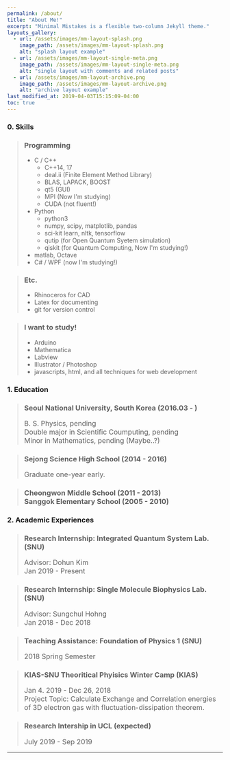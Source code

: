 ```yaml
---
permalink: /about/
title: "About Me!"
excerpt: "Minimal Mistakes is a flexible two-column Jekyll theme."
layouts_gallery:
  - url: /assets/images/mm-layout-splash.png
    image_path: /assets/images/mm-layout-splash.png
    alt: "splash layout example"
  - url: /assets/images/mm-layout-single-meta.png
    image_path: /assets/images/mm-layout-single-meta.png
    alt: "single layout with comments and related posts"
  - url: /assets/images/mm-layout-archive.png
    image_path: /assets/images/mm-layout-archive.png
    alt: "archive layout example"
last_modified_at: 2019-04-03T15:15:09-04:00
toc: true
---
```


### 0. Skills
> ### Programming
> * C / C++
>    * C++14, 17
>    * deal.ii (Finite Element Method Library)
>    * BLAS, LAPACK, BOOST
>    * qt5 (GUI)
>    * MPI (Now I'm studying)
>    * CUDA (not fluent!)
>  * Python
>    * python3
>    * numpy, scipy, matplotlib, pandas
>    * sci-kit learn, nltk, tensorflow
>    * qutip (for Open Quantum Syetem simulation)
>    * qiskit (for Quantum Computing, Now I'm studying!)
>  * matlab, Octave
>  * C# / WPF (now I'm studying!)

> ### Etc.
>   * Rhinoceros for CAD
>   * Latex for documenting
>   * git for version control

> ### I want to study!
>   * Arduino
>   * Mathematica 
>   * Labview
>   * Illustrator / Photoshop
>   * javascripts, html, and all techniques for web development

### 1. Education
> ### Seoul National University, South Korea (2016.03 - )
> <font size="3"> B. S. Physics, pending <br />Double major in Scientific Coumputing, pending <br /> Minor in Mathematics, pending  (Maybe..?) </font> 

> ### Sejong Science High School  (2014 - 2016)
> <font size="3"> Graduate one-year early.  </font> 

> ### Cheongwon Middle School (2011 - 2013) <br /> Sanggok Elementary School (2005 - 2010)

### 2. Academic Experiences
> ### Research Internship: Integrated Quantum System Lab. (SNU)
> <font size="3"> Advisor: Dohun Kim <br />Jan 2019 - Present</font>

> ### Research Internship: Single Molecule Biophysics Lab. (SNU)
> <font size="3"> Advisor: Sungchul Hohng <br />Jan 2018 - Dec 2018</font> 

> ### Teaching Assistance: Foundation of Physics 1 (SNU)
> <font size="3"> 2018 Spring Semester</font> 

> ### KIAS-SNU Theoritical Phyisics Winter Camp (KIAS)
> <font size="3"> Jan 4. 2019 - Dec 26, 2018 <br />Project Topic: Calculate Exchange and Correlation energies of 3D electron gas with fluctuation-dissipation theorem.</font> 

> ### Research Intership in UCL (expected)
> <font size="3"> July 2019 - Sep 2019 </font> 



---